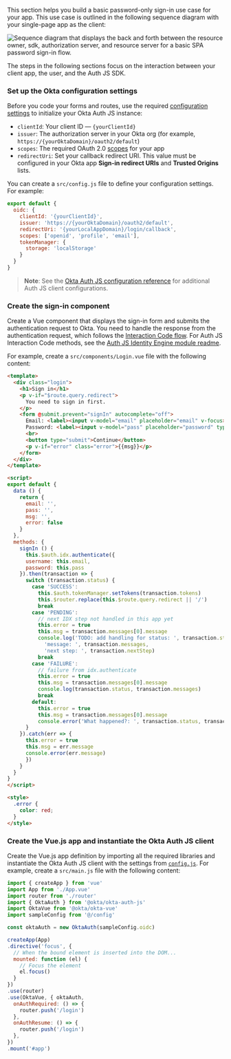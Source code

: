 This section helps you build a basic password-only sign-in use case for your app. This use case is outlined in the following sequence diagram with your single-page app as the client:

<div class="full">

![Sequence diagram that displays the back and forth between the resource owner, sdk, authorization server, and resource server for a basic SPA password sign-in flow.](/img/oie-embedded-sdk/password-only-spa-authjs-flow.svg)

</div>

<!-- Source for image. Generated using http://www.plantuml.com/plantuml/uml/

@startuml
skinparam monochrome true
actor "Resource Owner (User)" as user
participant "Client (SPA)" as client
participant "Auth JS (SDK)" as sdk
participant "Authorization server (Okta)" as okta

autonumber "<b>#."
user -> client: Navigate to app sign-in page
client -> client: Display sign-in page, instantiate OktaAuth()
user -> client: Enter credentials
client -> sdk: Call idx.authenticate(username,password)
sdk -> okta: API request to authenticate user
okta -> sdk: Return Auth response
sdk -> client: Return tokens and idxStatus.SUCCESS
client -> client: For idxStatus.SUCCESS, store tokens in browser storage
client -> user: Direct user to authenticated page
client -> client: For idxStatus.SUCCESS, store tokens in browser storage
client -> sdk: (Optional) Call token.getUserInfo() to get user info
sdk -> okta: (Optional) API request to get user info
okta -> sdk: (Optional) Return user info response
sdk -> client: (Optional) Return user info
client -> user:  (Optional) Display required user info
@enduml

-->
The steps in the following sections focus on the interaction between your client app, the user, and the Auth JS SDK.

### Set up the Okta configuration settings

Before you code your forms and routes, use the required [configuration settings](#okta-org-app-integration-configuration-settings) to initialize your Okta Auth JS instance:

* `clientId`: Your client ID &mdash; `{yourClientId}`
* `issuer`: The authorization server in your Okta org (for example, `https://{yourOktaDomain}/oauth2/default`)
* `scopes`: The required OAuth 2.0 [scopes](/docs/reference/api/oidc/#scopes) for your app
* `redirectUri`: Set your callback redirect URI. This value must be configured in your Okta app **Sign-in redirect URIs** and **Trusted Origins** lists.

You can create a `src/config.js` file to define your configuration settings. For example:

```js
export default {
  oidc: {
    clientId: '{yourClientId}',
    issuer: 'https://{yourOktaDomain}/oauth2/default',
    redirectUri: '{yourLocalAppDomain}/login/callback',
    scopes: ['openid', 'profile', 'email'],
    tokenManager: {
      storage: 'localStorage'
    }
  }
}
```

> **Note**: See the [Okta Auth JS configuration reference](https://github.com/okta/okta-auth-js#configuration-reference) for additional Auth JS client configurations.

### Create the sign-in component

Create a Vue component that displays the sign-in form and submits the authentication request to Okta. You need to handle the response from the authentication request, which follows the [Interaction Code flow](/docs/guides/implement-grant-type/interactioncode/main/#interaction-code-flow). For Auth JS Interaction Code methods, see the [Auth JS Identity Engine module readme](https://github.com/okta/okta-auth-js/blob/master/docs/idx.md#usage).

For example, create a `src/components/Login.vue` file with the following content:

```html
<template>
  <div class="login">
    <h1>Sign in</h1>
    <p v-if="$route.query.redirect">
      You need to sign in first.
    </p>
    <form @submit.prevent="signIn" autocomplete="off">
      Email: <label><input v-model="email" placeholder="email" v-focus></label><br><br>
      Password: <label><input v-model="pass" placeholder="password" type="password"></label><br>
      <br>
      <button type="submit">Continue</button>
      <p v-if="error" class="error">{{msg}}</p>
    </form>
  </div>
</template>

<script>
export default {
  data () {
    return {
      email: '',
      pass: '',
      msg: '',
      error: false
    }
  },
  methods: {
    signIn () {
      this.$auth.idx.authenticate({
      username: this.email,
      password: this.pass
    }).then(transaction => {
      switch (transaction.status) {
        case 'SUCCESS':
          this.$auth.tokenManager.setTokens(transaction.tokens)
          this.$router.replace(this.$route.query.redirect || '/')
          break
        case 'PENDING':
          // next IDX step not handled in this app yet
          this.error = true
          this.msg = transaction.messages[0].message
          console.log('TODO: add handling for status: ', transaction.status,
            'message: ', transaction.messages,
            'next step: ', transaction.nextStep)
          break
        case 'FAILURE':
          // failure from idx.authenticate
          this.error = true
          this.msg = transaction.messages[0].message
          console.log(transaction.status, transaction.messages)
          break
        default:
          this.error = true
          this.msg = transaction.messages[0].message
          console.error('What happened?: ', transaction.status, transaction.messages)
      }
    }).catch(err => {
      this.error = true
      this.msg = err.message
      console.error(err.message)
      })
    }
  }
}
</script>

<style>
  .error {
    color: red;
  }
</style>
```

### Create the Vue.js app and instantiate the Okta Auth JS client

Create the Vue.js app definition by importing all the required libraries and instantiate the Okta Auth JS client with the settings from [`config.js`](#set-up-the-okta-configuration-settings). For example, create a `src/main.js` file with the following content:

```js
import { createApp } from 'vue'
import App from './App.vue'
import router from './router'
import { OktaAuth } from '@okta/okta-auth-js'
import OktaVue from '@okta/okta-vue'
import sampleConfig from '@/config'

const oktaAuth = new OktaAuth(sampleConfig.oidc)

createApp(App)
.directive('focus', {
  // When the bound element is inserted into the DOM...
  mounted: function (el) {
    // Focus the element
    el.focus()
  }
})
.use(router)
.use(OktaVue, { oktaAuth,
  onAuthRequired: () => {
    router.push('/login')
  },
  onAuthResume: () => {
    router.push('/login')
  },
})
.mount('#app')
```

